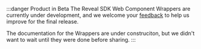 :::danger Product in Beta
The Reveal SDK Web Component Wrappers are currently under development, and we welcome your [feedback](https://github.com/RevealBi/reveal-sdk-wrappers/issues) to help us improve for the final release.

The documentation for the Wrappers are under construciton, but we didn't want to wait until they were done before sharing.
:::